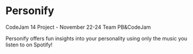 # Personify
CodeJam 14 Project - November 22-24 
Team PB&amp;CodeJam

Personify offers fun insights into your personality using only the music you listen to on Spotify!
